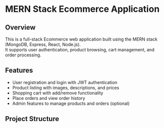 # MERN Stack Ecommerce Application

## Overview

This is a full-stack Ecommerce web application built using the MERN stack (MongoDB, Express, React, Node.js).  
It supports user authentication, product browsing, cart management, and order processing.

## Features

- User registration and login with JWT authentication
- Product listing with images, descriptions, and prices
- Shopping cart with add/remove functionality
- Place orders and view order history
- Admin features to manage products and orders (optional)

## Project Structure

